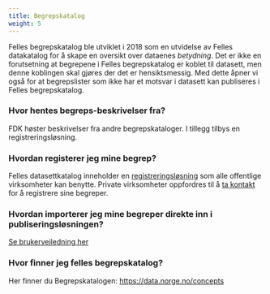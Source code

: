 ```yaml
---
title: Begrepskatalog
weight: 5
---
```


Felles begrepskatalog ble utviklet i 2018 som en utvidelse av Felles datakatalog for å skape en oversikt over dataenes *betydning*. Det er ikke en forutsetning at begrepene i Felles begrepskatalog er koblet til datasett, men denne koblingen skal gjøres der det er hensiktsmessig. Med dette åpner vi også for at begrepslister som ikke har et motsvar i datasett kan publiseres i Felles begrepskatalog.

### Hvor hentes begreps-beskrivelser fra?

FDK høster beskrivelser fra andre begrepskataloger. I tillegg tilbys en registreringsløsning.

### Hvordan registerer jeg mine begrep?

Felles datasettkatalog inneholder en [registreringsløsning](https://fellesdatakatalog.digdir.no/about-registration) som alle offentlige virksomheter kan benytte. Private virksomheter oppfordres til å [ta kontakt](mailto:fellesdatakatalog@digdir.no) for å registrere sine begreper.

### Hvordan importerer jeg mine begreper direkte inn i publiseringsløsningen?

[Se brukerveiledning her](https://informasjonsforvaltning.github.io/felles-datakatalog/begrepskatalog/hvordan_publisere)

### Hvor finner jeg felles begrepskatalog?

Her finner du Begrepskatalogen: <https://data.norge.no/concepts>
